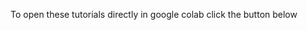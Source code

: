 To open these tutorials directly in google colab click the button below

<a href="https://github.com/gerberlab/MDSINE2_Paper/tree/master/google_colab"><img alt="" src="https://img.shields.io/badge/-MDSINE2%20Tutorials-blue?style=flat&logo=jupyter"/></a>
